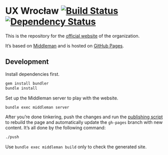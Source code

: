 # UX Wrocław [![Build Status](https://travis-ci.org/porada/ux-wroclaw.png)](https://travis-ci.org/porada/ux-wroclaw) [![Dependency Status](https://gemnasium.com/porada/ux-wroclaw.png)](https://gemnasium.com/porada/ux-wroclaw)

This is the repository for the [official website](http://uxwroclaw.pl/) of the organization.

It’s based on [Middleman](http://middlemanapp.com/) and is hosted on [GitHub Pages](http://pages.github.com/).

## Development

Install dependencies first.

```bash
gem install bundler
bundle install
```

Set up the Middleman server to play with the website.

```bash
bundle exec middleman server
```

After you’re done tinkering, push the changes and run the [publishing script](publish) to rebuild the page and automatically update the `gh-pages` branch with new content. It’s all done by the following command:

```bash
./push
```

Use `bundle exec middleman build` only to check the generated site.
